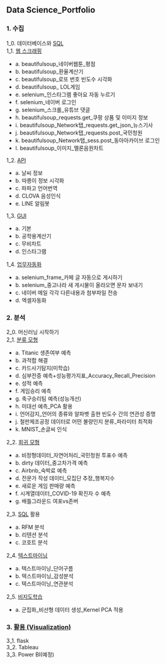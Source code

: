 ## Data Science_Portfolio
### 1. 수집
1_0. 데이터베이스와 [SQL](https://github.com/mjkimcs/portfolio/tree/main/SQL)  
1_1. [웹 스크래핑](https://github.com/mjkimcs/portfolio/tree/main/%EC%9B%B9%EC%8A%A4%ED%81%AC%EB%9E%98%ED%95%91)  
* a. beautifulsoup_네이버웹툰_평점  
* b. beautifulsoup_환율계산기  
* c. beautifulsoup_로또 번호 빈도수 시각화  
* d. beautifulsoup_ LOL게임  
* e. selenium_인스타그램 좋아요 자동 누르기  
* f. selenium_네이버 로그인  
* g. selenium_스크롤_유튜브 댓글  
* h. beautifulsoup_requests.get_쿠팡 상품 및 이미지 정보    
* i. beautifulsoup_Network탭_requests.get_json_뉴스기사  
* j. beautifulsoup_Network탭_requests.post_국민청원  
* k. beautifulsoup_Network탭_sess.post_동아아카이브 로그인   
* l. beautifulsoup_이미지_멜론음원차트  

1_2. [API](https://github.com/mjkimcs/portfolio/tree/main/API)  
* a. 날씨 정보  
* b. 따릉이 정보 시각화  
* c. 파파고 언어번역  
* d. CLOVA 음성인식  
* e. LINE 알림봇  

1_3. [GUI](https://github.com/mjkimcs/portfolio/tree/main/GUI)  
* a. 기본  
* b. 공학용계산기  
* c. 무비차트  
* d. 인스타그램  

1_4. [업무자동화](https://github.com/mjkimcs/portfolio/tree/main/%EC%97%85%EB%AC%B4%EC%9E%90%EB%8F%99%ED%99%94)  
* a. selenium_frame_카페 글 자동으로 게시하기  
* b. selenium_중고나라 새 게시물이 올라오면 문자 보내기  
* c. 네이버 메일 각각 다른내용과 첨부파일 전송  
* d. 엑셀자동화  

### 2. 분석
2_0. 머신러닝 시작하기  
2_1. [분류 모형](https://github.com/mjkimcs/portfolio/tree/main/%EB%A8%B8%EC%8B%A0%EB%9F%AC%EB%8B%9D_%EB%B6%84%EB%A5%98)  
* a. Titanic 생존여부 예측  
* b. 과적합 해결  
* c. 카드사기탐지(미학습)  
* d. 심부전증 예측+성능평가지표_Accuracy_Recall_Precision  
* e. 성적 예측  
* f. 게임승리 예측  
* g. 축구승리팀 예측(성능개선)  
* h. 미대선 예측_PCA 활용  
* i. 언어감지_언어의 종류와 알파벳 출현 빈도수 간의 연관성 증명  
* j. 철판제조공정 데이터로 어떤 불량인지 분류_파라미터 최적화  
* k. MNIST_손글씨 인식  

2_2. [회귀 모형](https://github.com/mjkimcs/portfolio/tree/main/%EB%A8%B8%EC%8B%A0%EB%9F%AC%EB%8B%9D_%ED%9A%8C%EA%B7%80)  
* a. 비정형데이터_자연어처리_국민청원 투표수 예측  
* b. dirty 데이터_중고차가격 예측  
* c. Airbnb_숙박료 예측  
* d. 전문가 작성 데이터_모집단 추정_행복지수  
* e. 새로운 게임 판매량 예측  
* f. 시계열데이터_COVID-19 확진자 수 예측  
* g. 배틀그라운드 여포vs존버  

2_3. [SQL](https://github.com/mjkimcs/portfolio/tree/main/SQL) 활용   
* a. RFM 분석  
* b. 리텐션 분석  
* c. 코호트 분석  

2_4. [텍스트마이닝](https://github.com/mjkimcs/portfolio/tree/main/%ED%85%8D%EC%8A%A4%ED%8A%B8%EB%A7%88%EC%9D%B4%EB%8B%9D)  
* a. 텍스트마이닝_단어구름
* b. 텍스트마이닝_감성분석
* c. 텍스트마이닝_연관분석

2_5. [비지도학습](https://github.com/mjkimcs/portfolio/tree/main/%EB%A8%B8%EC%8B%A0%EB%9F%AC%EB%8B%9D_%EB%B9%84%EC%A7%80%EB%8F%84)
* a. 군집화_비선형 데이터 생성_Kernel PCA 적용  

### 3. [활용 (Visualization)](https://github.com/mjkimcs/portfolio/tree/main/Visualization)
3_1. flask  
3_2. Tableau  
3_3. Power BI(예정)  
